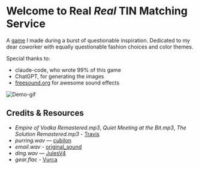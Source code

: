 # Welcome to Real _Real_ TIN Matching Service

A [game](https://annovo.github.io/real-real-tin-matching-service/) I made during a burst of questionable inspiration.
Dedicated to my dear coworker with equally questionable fashion choices and color themes.

Special thanks to:

- claude-code, who wrote 99% of this game
- ChatGPT, for generating the images
- [freesound.org](https://freesound.org/) for awesome sound effects

![Demo-gif](https://media4.giphy.com/media/v1.Y2lkPTc5MGI3NjExczJ0YjgwNjE4OW1jeTBqcDM4bm0xMGxveTc5NXc3YWxlZ2FxdGJ6MiZlcD12MV9pbnRlcm5hbF9naWZfYnlfaWQmY3Q9Zw/X6GwqZPRbdbCLv7oxJ/giphy.gif)

## Credits & Resources

- _Empire of Vodka Remastered.mp3_, _Quiet Meeting at the Bit.mp3_, _The Solution Remastered.mp3_ - [Travis](https://suno.com/@travis)
- _purring.wav_ — [cubilon](https://freesound.org/people/cubilon/)
- _email.wav_ - [original_sound](https://freesound.org/people/original_sound/)
- _ding.wav_ — [JulesV4](https://freesound.org/people/JulesV4/)
- _gear.flac_ - [Vurca](https://freesound.org/people/Vurca/)
